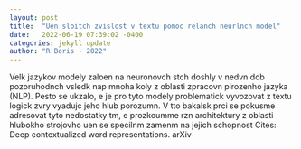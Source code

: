```yaml
---
layout: post
title:  "Uen sloitch zvislost v textu pomoc relanch neurlnch model"
date:   2022-06-19 07:39:02 -0400
categories: jekyll update
author: "R Boris - 2022"
---
```

Velk jazykov modely zaloen na neuronovch stch doshly v nedvn dob pozoruhodnch vsledk nap mnoha koly z oblasti zpracovn pirozenho jazyka (NLP). Pesto se ukzalo, e je pro tyto modely problematick vyvozovat z textu logick zvry vyadujc jeho hlub porozumn. V tto bakalsk prci se pokusme adresovat tyto nedostatky tm, e prozkoumme rzn architektury z oblasti hlubokho strojovho uen se specilnm zamenm na jejich schopnost 
Cites: Deep contextualized word representations. arXiv